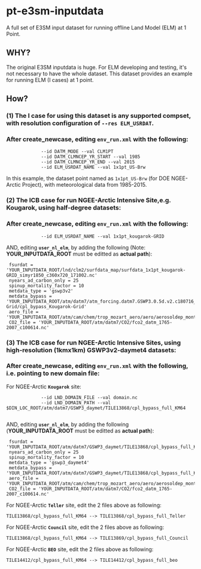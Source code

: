 # pt-e3sm-inputdata
A full set of E3SM input dataset for running offline Land Model (ELM) at 1 Point.

## WHY?
The original E3SM inputdata is huge. For ELM developing and testing, it's not necessary to have the whole dataset. This dataset provides an example for running ELM (I cases) at 1 point.

## How?
### (1) The I case for using this dataset is any supported compset, with resolution configuration of `--res ELM_USRDAT`.

### After create_newcase, editing ```env_run.xml``` with the following:
```
             --id DATM_MODE --val CLM1PT
             --id DATM_CLMNCEP_YR_START --val 1985
             --id DATM_CLMNCEP_YR_END --val 2015
             --id ELM_USRDAT_NAME --val 1x1pt_US-Brw
```

In this example, the dataset point named as ```1x1pt_US-Brw``` (for DOE NGEE-Arctic Project), with meteorological data from 1985-2015. 


### (2) The ICB case for run NGEE-Arctic Intensive Site,e.g. Kougarok, using half-degree datasets:

### After create_newcase, editing ```env_run.xml``` with the following:

```
             --id ELM_USRDAT_NAME --val 1x1pt_kougarok-GRID
```

AND, editing **```user_nl_elm```**, by adding the following (Note: **YOUR_INPUTDATA_ROOT** must be editted as **actual path**):

```
 fsurdat = 'YOUR_INPUTDATA_ROOT/lnd/clm2/surfdata_map/surfdata_1x1pt_kougarok-GRID_simyr1850_c360x720_171002.nc'
 nyears_ad_carbon_only = 25
 spinup_mortality_factor = 10
 metdata_type = 'gswp3v2'
 metdata_bypass = 'YOUR_INPUTDATA_ROOT/atm/datm7/atm_forcing.datm7.GSWP3.0.5d.v2.c180716_NGEE-Grid/cpl_bypass_Kougarok-Grid'
 aero_file = 'YOUR_INPUTDATA_ROOT/atm/cam/chem/trop_mozart_aero/aero/aerosoldep_monthly_1850_mean_1.9x2.5_c090421.nc'
 CO2_file = 'YOUR_INPUTDATA_ROOT/atm/datm7/CO2/fco2_datm_1765-2007_c100614.nc'

```



### (3) The ICB case for run NGEE-Arctic Intensive Sites, using high-resolution (1kmx1km) GSWP3v2-daymet4 datasets:

### After create_newcase, editing ```env_run.xml``` with the following, i.e. pointing to new domain file:

For NGEE-Arctic **```Kougarok```** site: 

```
             --id LND_DOMAIN_FILE --val domain.nc
             --id LND_DOMAIN_PATH --val $DIN_LOC_ROOT/atm/datm7/GSWP3_daymet/TILE13868/cpl_bypass_full_KM64
             
```

AND, editing **```user_nl_elm```**, by adding the following (**YOUR_INPUTDATA_ROOT** must be editted as **actual path**):

```
 fsurdat = 'YOUR_INPUTDATA_ROOT/atm/datm7/GSWP3_daymet/TILE13868/cpl_bypass_full_KM64/surfdata.nc'
 nyears_ad_carbon_only = 25
 spinup_mortality_factor = 10
 metdata_type = 'gswp3_daymet4'
 metdata_bypass = 'YOUR_INPUTDATA_ROOT/atm/datm7/GSWP3_daymet/TILE13868/cpl_bypass_full_KM64'
 aero_file = 'YOUR_INPUTDATA_ROOT/atm/cam/chem/trop_mozart_aero/aero/aerosoldep_monthly_1850_mean_1.9x2.5_c090421.nc'
 CO2_file = 'YOUR_INPUTDATA_ROOT/atm/datm7/CO2/fco2_datm_1765-2007_c100614.nc'

```

For NGEE-Arctic **```Teller```** site, edit the 2 files above as following: 
```
TILE13868/cpl_bypass_full_KM64 --> TILE13868/cpl_bypass_full_Teller
```

For NGEE-Arctic **```Council```** site, edit the 2 files above as following: 
```
TILE13868/cpl_bypass_full_KM64 --> TILE13869/cpl_bypass_full_Council
```

For NGEE-Arctic **```BEO```** site, edit the 2 files above as following: 
```
TILE14412/cpl_bypass_full_KM64 --> TILE14412/cpl_bypass_full_beo
```



